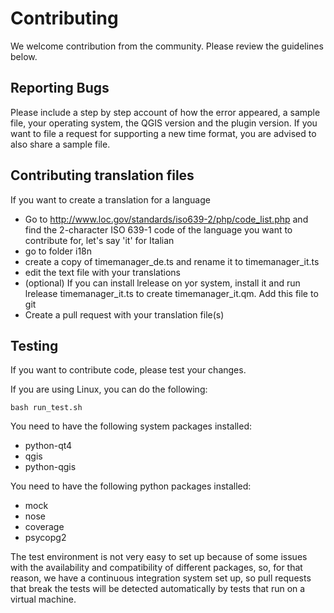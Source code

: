 # Contributing

We welcome contribution from the community. Please review the guidelines below.

## Reporting Bugs

Please include a step by step account of how the error appeared, a sample file, your operating system, the QGIS version and the plugin version.
If you want to file a request for supporting a new time format, you are advised to also share a sample file.

## Contributing translation files

If you want to create a translation for a language
* Go to http://www.loc.gov/standards/iso639-2/php/code_list.php and find the 2-character ISO 639-1
code of the language you want to contribute for, let's say 'it' for Italian
* go to folder i18n
* create a copy of timemanager_de.ts and rename it to timemanager_it.ts
* edit the text file with your translations
* (optional) If you can install lrelease on yor system, install it and run lrelease
timemanager_it.ts to create timemanager_it.qm. Add this file to git
* Create a pull request with your translation file(s)

## Testing

If you want to contribute code, please test your changes.

If you are using Linux, you can do the following: 
```
bash run_test.sh
```
You need to have the following system packages installed:
* python-qt4
* qgis
* python-qgis

You need to have the following python packages installed:
* mock
* nose
* coverage
* psycopg2

The test environment is not very easy to set up because of some issues with the availability and compatibility of different packages, so, for that reason, we have a continuous integration system set up, so pull requests that break the tests will be detected automatically by tests that run on a virtual machine.


